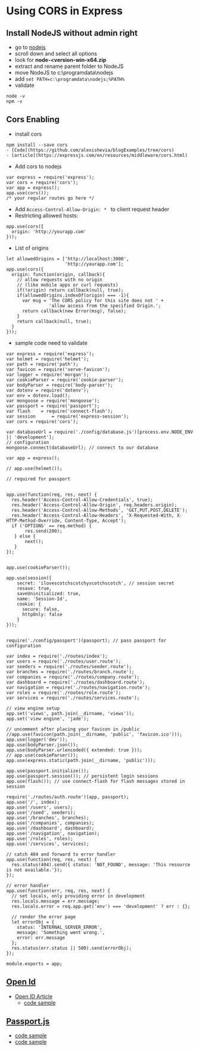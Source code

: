 # Using CORS in Express
## Install NodeJS without admin right
- go to [nodejs](https://nodejs.org/en/download/)
- scroll down and select all options
- look for **node-<version-win-x64.zip**
- extract and rename parent folder to NodeJS
- move NodeJS to c:\programdata\nodejs
- add ```set PATH=c:\programdata\nodejs;%PATH%```
- validate
```
node -v
npm -v
```

## Cors Enabling
- install cors
```
npm install --save cors
- [Code](https://github.com/alexishevia/blogExamples/tree/cors)
- [article](https://expressjs.com/en/resources/middleware/cors.html)
```
- Add cors to nodejs
```
var express = require('express');
var cors = require('cors');
var app = express();
app.use(cors());
/* your regular routes go here */
```
- Add ```Access-Control-Allow-Origin: * ``` to client request header
- Restricting allowed hosts: 
```
app.use(cors({
  origin: 'http://yourapp.com'
}));
```
- List of origins
```
let allowedOrigins = ['http://localhost:3000',
                      'http://yourapp.com'];
app.use(cors({
  origin: function(origin, callback){
    // allow requests with no origin 
    // (like mobile apps or curl requests)
    if(!origin) return callback(null, true);
    if(allowedOrigins.indexOf(origin) === -1){
      var msg = 'The CORS policy for this site does not ' +
                'allow access from the specified Origin.';
      return callback(new Error(msg), false);
    }
    return callback(null, true);
  }
}));
```
- sample code need to validate
```
var express = require('express');
var helmet = require('helmet');
var path = require('path');
var favicon = require('serve-favicon');
var logger = require('morgan');
var cookieParser = require('cookie-parser');
var bodyParser = require('body-parser');
var dotenv = require('dotenv');
var env = dotenv.load();
var mongoose = require('mongoose');
var passport = require('passport');
var flash    = require('connect-flash');
var session      = require('express-session');
var cors = require('cors');

var databaseUrl = require('./config/database.js')[process.env.NODE_ENV || 'development'];
// configuration 
mongoose.connect(databaseUrl); // connect to our database

var app = express();

// app.use(helmet());

// required for passport


app.use(function(req, res, next) {
  res.header('Access-Control-Allow-Credentials', true);
  res.header('Access-Control-Allow-Origin', req.headers.origin);
  res.header('Access-Control-Allow-Methods', 'GET,PUT,POST,DELETE');
  res.header('Access-Control-Allow-Headers', 'X-Requested-With, X-HTTP-Method-Override, Content-Type, Accept');
  if ('OPTIONS' == req.method) {
       res.send(200);
   } else {
       next();
   }
});


app.use(cookieParser());

app.use(session({
    secret: 'ilovescotchscotchyscotchscotch', // session secret
    resave: true,
    saveUninitialized: true,
    name: 'Session-Id',
    cookie: {
      secure: false,
      httpOnly: false
    }
}));


require('./config/passport')(passport); // pass passport for configuration

var index = require('./routes/index');
var users = require('./routes/user.route');
var seeders = require('./routes/seeder.route');
var branches = require('./routes/branch.route');
var companies = require('./routes/company.route');
var dashboard = require('./routes/dashboard.route');
var navigation = require('./routes/navigation.route');
var roles = require('./routes/role.route');
var services = require('./routes/services.route');

// view engine setup
app.set('views', path.join(__dirname, 'views'));
app.set('view engine', 'jade');

// uncomment after placing your favicon in /public
//app.use(favicon(path.join(__dirname, 'public', 'favicon.ico')));
app.use(logger('dev'));
app.use(bodyParser.json());
app.use(bodyParser.urlencoded({ extended: true }));
// app.use(cookieParser());
app.use(express.static(path.join(__dirname, 'public')));

app.use(passport.initialize());
app.use(passport.session()); // persistent login sessions
app.use(flash()); // use connect-flash for flash messages stored in session

require('./routes/auth.route')(app, passport);
app.use('/', index);
app.use('/users', users);
app.use('/seed', seeders);
app.use('/branches', branches);
app.use('/companies', companies);
app.use('/dashboard', dashboard);
app.use('/navigation', navigation);
app.use('/roles', roles);
app.use('/services', services);

// catch 404 and forward to error handler
app.use(function(req, res, next) {
  res.status(404).send({ status: 'NOT_FOUND', message: 'This resource is not available.'});
});

// error handler
app.use(function(err, req, res, next) {
  // set locals, only providing error in development
  res.locals.message = err.message;
  res.locals.error = req.app.get('env') === 'development' ? err : {};

  // render the error page
  let errorObj = { 
    status: 'INTERNAL_SERVER_ERROR',
    message: 'Something went wrong.',
    error: err.message
  };
  res.status(err.status || 500).send(errorObj);
});

module.exports = app;
```
## [Open Id](https://openidconnect.net/)
- [Open ID Article](https://codeburst.io/how-to-implement-openid-authentication-with-openid-client-and-passport-in-node-js-43d020121e87)
  - [code sample](https://github.com/goranlisak/openid-connect-sample)
  
## [Passport.js](http://www.passportjs.org/)
- [code sample](https://github.com/goranlisak/openid-connect-sample)
- [code sample](https://gist.github.com/danwit/e0a7c5ad57c9ce5659d2)
